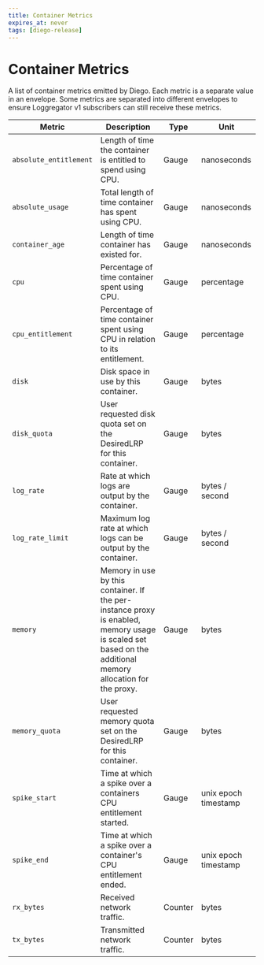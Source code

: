 ```yaml
---
title: Container Metrics
expires_at: never
tags: [diego-release]
---
```


# Container Metrics

A list of container metrics emitted by Diego. Each metric is a separate value in an envelope. Some metrics are separated into different envelopes to ensure Loggregator v1 subscribers can still receive these metrics.

| Metric                 | Description                                                                                                                                                | Type    | Unit                 |
| ---------------------- |------------------------------------------------------------------------------------------------------------------------------------------------------------|---------| -------------------- |
| `absolute_entitlement` | Length of time the container is entitled to spend using CPU.                                                                                               | Gauge   | nanoseconds          |
| `absolute_usage`       | Total length of time container has spent using CPU.                                                                                                        | Gauge   | nanoseconds          |
| `container_age`        | Length of time container has existed for.                                                                                                                  | Gauge   | nanoseconds          |
| `cpu`                  | Percentage of time container spent using CPU.                                                                                                              | Gauge   | percentage           |
| `cpu_entitlement`      | Percentage of time container spent using CPU in relation to its entitlement.                                                                               | Gauge   | percentage           |
| `disk`                 | Disk space in use by this container.                                                                                                                       | Gauge   | bytes                |
| `disk_quota`           | User requested disk quota set on the DesiredLRP for this container.                                                                                        | Gauge   | bytes                |
| `log_rate`             | Rate at which logs are output by the container.                                                                                                            | Gauge   | bytes / second       |
| `log_rate_limit`       | Maximum log rate at which logs can be output by the container.                                                                                             | Gauge   | bytes / second       |
| `memory`               | Memory in use by this container. If the per-instance proxy is enabled, memory usage is scaled set based on the additional memory allocation for the proxy. | Gauge   | bytes                |
| `memory_quota`         | User requested memory quota set on the DesiredLRP for this container.                                                                                      | Gauge   | bytes                |
| `spike_start`          | Time at which a spike over a containers CPU entitlement started.                                                                                           | Gauge   | unix epoch timestamp |
| `spike_end`            | Time at which a spike over a container's CPU entitlement ended.                                                                                            | Gauge   | unix epoch timestamp |
| `rx_bytes`             | Received network traffic.                                                                                                                                  | Counter | bytes                |
| `tx_bytes`             | Transmitted network traffic.                                                                                                                               | Counter | bytes                |
